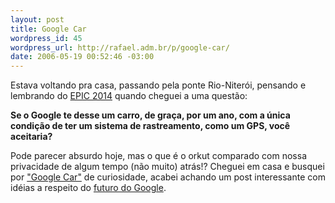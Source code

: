 ```yaml
--- 
layout: post
title: Google Car
wordpress_id: 45
wordpress_url: http://rafael.adm.br/p/google-car/
date: 2006-05-19 00:52:46 -03:00
---
```

Estava voltando pra casa, passando pela ponte Rio-Niterói, pensando e lembrando do <a title="Visitar (nova janela)" target="_blank" href="http://www.robinsloan.com/epic/">EPIC 2014</a> quando cheguei a uma questão:

<strong>Se o Google te desse um carro, de graça, por um ano, com a única condição de ter um sistema de rastreamento, como um GPS,  você aceitaria?</strong>

Pode parecer absurdo hoje, mas o que é o orkut comparado com nossa privacidade de algum tempo (não muito) atrás!?
Cheguei em casa e busquei por <a title="Resultados da busca de " target="_blank" href="http://www.google.com/search?hl=en&q=%22google+car%22&btnG=Google+Search">"Google Car"</a> de curiosidade, acabei achando um post interessante com idéias a respeito do <a title="Ver o post (nova janela)" target="_blank" href="http://blog.outer-court.com/archive/2004_03_27_index.html">futuro do Google</a>.
